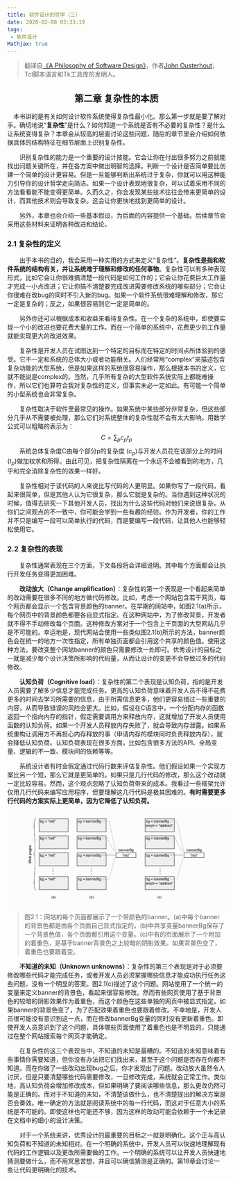 ```yaml
---
title: 软件设计的哲学（三）
date: 2020-02-08 02:33:19
tags:
 - 软件设计
Mathjax: true
---
```


> 翻译自[《A Philosophy of Software Design》](https://book.douban.com/subject/30218046/)，作者[John Ousterhout](https://en.wikipedia.org/wiki/John_Ousterhout)，Tcl脚本语言和Tk工具库的发明人。

## <center>第二章 复杂性的本质</center>

&emsp;本书讲的是有关如何设计软件系统使得复杂性最小化。那么第一步就是要了解对手。确切地说“**复杂性**”是什么？如何知道一个系统是否有不必要的复杂性？是什么让系统变得复杂？本章会从较高的层面讨论这些问题，随后的章节里会介绍如何依据具体的结构特征在细节层面上识别复杂性。

&emsp;&emsp;识别复杂性的能力是一个重要的设计技能。它会让你在付出很多努力之前就能找出问题关键所在，并在各方案中做出明智的选择。判断一个设计是否简单要比创建一个简单的设计更容易。但是一旦能够判断出系统过于复杂，你就可以用这种能力引导你的设计哲学走向简洁。如果一个设计表现地很复杂，可以试着采用不同的方法看看能不能变得更简单。久而久之，你会发现某些技术往往会带来更简单的设计，而其他技术则会导致复杂。这会让你更快地找到更简单的设计。

&emsp;&emsp;另外，本章也会介绍一些基本假设，为后面的内容提供一个基础。后续章节会采用这些材料来证明各种改进和结论。

### 2.1 复杂性的定义

&emsp;&emsp;出于本书的目的，我会采用一种实用的方式来定义“复杂性”。**复杂性是指和软件系统的结构有关，并让系统难于理解和修改的任何事物**。复杂性可以有多种表现形式，比如它会让你很难搞清楚一段代码是如何工作的；它会让你花费巨大工作量才完成一小点改进；它让你搞不清楚要完成改进需要修改系统的哪些部分；它会让你很难在改bug的同时不引入新的bug。如果一个软件系统很难理解和修改，那它一定是复杂的；反之，如果很容易则它一定是简单的。

&emsp;&emsp;另外你还可以根据成本和收益来看待复杂性。在一个复杂的系统中，即使要实现一个小的改进也要花费大量的工作。而在一个简单的系统中，花费更少的工作量就能实现更大的改进效果。

&emsp;&emsp;复杂性是开发人员在试图达到一个特定的目标而在特定的时间点所体验到的感受。它不一定和系统的总体大小或者功能相关。人们经常用“complex”来描述包含复杂功能的大型系统，但是如果这样的系统很容易操作，那么根据本书的定义，它就不能说是complex的。当然，几乎所有复杂的大型软件系统实际上都能难操作，所以它们也算符合我对复杂性的定义，但事实未必一定如此。有可能一个简单的小型系统也会非常复杂。

&emsp;&emsp;复杂性取决于软件里最常见的操作。如果系统中某些部分非常复杂，但这些部分几乎从不需要被处理，那么它们对系统整体的复杂性就不会有太大影响。用数学公式可以粗略的表示为：
$$
C = \sum_{p}{c_pt_p}
$$
&emsp;&emsp;系统总体复杂度C由每个部分p的复杂度 $(c_p)$与开发人员花在该部分上的时间$(t_p)$做加权求和所得。由此可见，把复杂性隔离在一个永远不会被看到的地方，几乎和完全消除复杂性的效果一样好。

&emsp;&emsp;复杂性相对于读代码的人来说比写代码的人更明显。如果你写了一段代码，看起来很简单，但是其他人认为它很复杂，那么它就是复杂的。当你遇到这种状况的时候，值得去研究一下其他开发人员，找出为什么这些代码对他们来说很复杂。从你们之间观点的不一致中，你可能会学到一些有趣的经验。作为开发者，你的工作并不只是编写一段可以简单执行的代码，而是要编写一段代码，让其他人也能够轻松使用它。

### 2.2 复杂性的表现

&emsp;&emsp;复杂性通常表现在三个方面，下文各段将会详细说明。其中每个方面都会让执行开发任务变得更加困难。

&emsp;&emsp;**改动放大（Change amplification）**：复杂性的第一个表现是一个看起来简单的改动需要在很多不同的地方做代码修改。比如，考虑一个网站包含若干网页，每个网页都会显示一个包含背景颜色的banner。在早期的网站中，如图2.1(a)所示，每个网页中的背景颜色都要各自显式指定。在这种网站中，为了修改背景，开发者就不得不手动修改每个页面。这种修改方案对于一个包含上千页面的大型网站几乎是不可能的。幸运地是，现代网站会使用一些类似图2.1(b)所示的方法，banner颜色会在统一的地方一次性指定，所有单独页面都会引用这个共享的颜色值。使用这种方法，要改变整个网站banner的颜色只需要修改一处即可。优秀设计的目标之一就是减少每个设计决策所影响的代码量，从而让设计的变更不会导致过多的代码修改。

&emsp;&emsp;**认知负荷（Cognitive load）**：复杂性的第二个表现是认知负荷，指的是开发人员需要了解多少信息才能完成任务。更高的认知负荷意味着开发人员不得不花费更多的时间去学习所需要的信息，由于所需信息更多，他们更容易错过一些重要的内容，从而导致错误的风险会更大。比如，假设在C语言中，一个分配内存的函数返回一个指向内存的指针，假定需要调用方来释放内存，这就增加了开发人员使用函数的认知负荷。如果一个开发人员释放内存失败了，就会导致内存泄露。如果系统重构让调用方不再担心内存释放的事（申请内存的模块同时负责释放内存），就会降低认知负荷。认知负荷表现在很多方面，比如包含很多方法的API、全局变量、逻辑的不一致、模块间的依赖等等。

&emsp;&emsp;系统设计者有时会假定通过代码行数来评估复杂性。他们假设如果一个实现方案比另一个短，那么它就是更简单的。如果只是几行代码的修改，那么这个改动就一定比较容易。然而，这个观点忽略了认知负荷带来的成本。我看过一些框架允许仅用几行代码来编写应用程序，但要理解这几行代码是极其困难的。**有时需要更多行代码的方案实际上更简单，因为它降低了认知负荷。**

![软件设计哲学f2.1](a-philosophy-of-software-design-c2/软件设计哲学f2.1.png)

> 图2.1：网站的每个页面都展示了一个带颜色的banner。(a)中每个banner的背景色都是由各个页面自己显式指定的，(b)中共享变量bannerBg保存了一个背景色值，各个页面都引用这个变量。(c)中有的页面展示了一个附加的着重色，是基于banner背景色之上较暗的阴影效果。如果背景色变了，着重色也要跟着变。

&emsp;&emsp;**不知道的未知（Unknown unknowns）**：复杂性的第三个表现是对于必须要修改哪些代码才能完成任务，或者开发人员必须掌握哪些信息才能成功执行任务这些问题，没有一个明显的答案。图2.1(c)描述了这个问题。网站使用了一个统一的变量来定义banner的背景色，看起来很容易修改。然而有些网页使用了基于背景色的较暗的阴影效果作为着重色，而这个颜色在这些单独的网页中被显式指定。如果banner的背景色变了，为了匹配效果着重色也要跟着修改。不幸地是，开发人员很可能没有意识到这一点，而在修改bannerBg变量的同时没有更新着重色。即使开发人员意识到了这个问题，具体哪些页面使用了着重色也是不明显的，只能通过在整个网站搜索每个网页才能确定。

&emsp;&emsp;在复杂性的这三个表现当中，不知道的未知是最糟的。不知道的未知意味着有些事情你需要知道，但你没有办法把它们找出来，甚至于这个问题是否存在你都不知道。而在你做了一些改动出现bug之后，你才发现出了问题。改动放大虽然令人讨厌，但是只要清楚哪些代码需要修改，一旦修改完成，系统就会正常工作。类似地，高认知负荷会增加修改成本，但如果明确了要阅读哪些信息，那么更改仍然可能是正确的。而对于不知道的未知，不清楚该做什么，也不清楚提出的解决方案是否会奏效。唯一确定的方法就是阅读系统中的每一行代码，而这对于任意大小的系统是不可能的。即使这样也可能还不够，因为这样的改动可能会依赖于一个未记录在文档中的细小的设计决策。

&emsp;&emsp;对于一个系统来讲，优秀设计的最重要的目标之一就是明确化。这个正与高认知负荷和不知道的未知相对。在一个明确的系统中，开发人员可以快速地理解现有代码的工作逻辑以及更改所需要做的工作。一个明确的系统可以让开发人员快速地猜测要做什么，而不用冥思苦想，并且可以确信猜测是正确的。第18章会讨论一些让代码更明确化的技术。